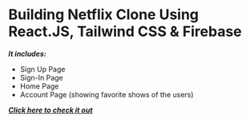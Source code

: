 # Building Netflix Clone Using React.JS, Tailwind CSS & Firebase

***It includes:***
- Sign Up Page
- Sign-In Page
- Home Page
- Account Page (showing favorite shows of the users)

[***Click here to check it out***](https://netflix-5fb7d.web.app/)

